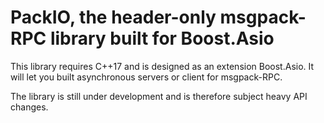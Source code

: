 # PackIO, the header-only msgpack-RPC library built for Boost.Asio

This library requires C++17 and is designed as an extension Boost.Asio. It will let you built asynchronous servers or client for msgpack-RPC.

The library is still under development and is therefore subject heavy API changes.
